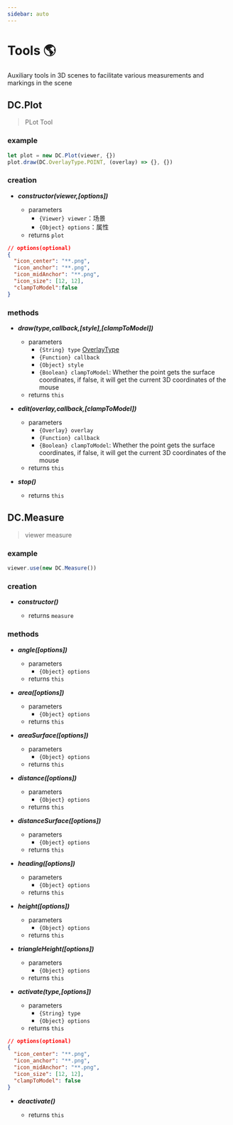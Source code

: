 ```yaml
---
sidebar: auto
---
```


# Tools 🌎

Auxiliary tools in 3D scenes to facilitate various measurements and markings in the scene

## DC.Plot

> PLot Tool

### example

```js
let plot = new DC.Plot(viewer, {})
plot.draw(DC.OverlayType.POINT, (overlay) => {}, {})
```

### creation

- **_constructor(viewer,[options])_**

  - parameters
    - `{Viewer} viewer`：场景
    - `{Object} options`：属性
  - returns `plot`

```json
// options(optional)
{
  "icon_center": "**.png",
  "icon_anchor": "**.png",
  "icon_midAnchor": "**.png",
  "icon_size": [12, 12],
  "clampToModel":false
}
```

### methods

- **_draw(type,callback,[style],[clampToModel])_**

  - parameters
    - `{String} type` [OverlayType](../base/#overlaytype)
    - `{Function} callback`
    - `{Object} style`
    - `{Boolean} clampToModel`: Whether the point gets the surface coordinates, if false, it will get the current 3D coordinates of the mouse
  - returns `this`

- **_edit(overlay,callback,[clampToModel])_**

  - parameters
    - `{Overlay} overlay`
    - `{Function} callback`
    - `{Boolean} clampToModel`: Whether the point gets the surface coordinates, if false, it will get the current 3D coordinates of the mouse
  - returns `this`

- **_stop()_**

  - returns `this`


## DC.Measure

> viewer measure

### example

```js
viewer.use(new DC.Measure())
```

### creation

- **_constructor()_**

  - returns `measure`

### methods

- **_angle([options])_**

  - parameters
    - `{Object} options`
  - returns `this`

- **_area([options])_**

  - parameters
    - `{Object} options`
  - returns `this`

- **_areaSurface([options])_**

  - parameters
    - `{Object} options`
  - returns `this`

- **_distance([options])_**

  - parameters
    - `{Object} options`
  - returns `this`

- **_distanceSurface([options])_**

  - parameters
    - `{Object} options`
  - returns `this`

- **_heading([options])_**

  - parameters
    - `{Object} options`
  - returns `this`

- **_height([options])_**

  - parameters
    - `{Object} options`
  - returns `this`

- **_triangleHeight([options])_**

  - parameters
    - `{Object} options`
  - returns `this`

- **_activate(type,[options])_**

  - parameters
    - `{String} type`
    - `{Object} options`
  - returns `this`

```json
// options(optional)
{
  "icon_center": "**.png",
  "icon_anchor": "**.png",
  "icon_midAnchor": "**.png",
  "icon_size": [12, 12],
  "clampToModel": false
}
```

- **_deactivate()_**

  - returns `this`
